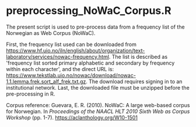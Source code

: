 # preprocessing_NoWaC_Corpus.R

The present script is used to pre-process data from a frequency list of the Norwegian as Web Corpus (NoWaC). 

First, the frequency list used can be downloaded from https://www.hf.uio.no/iln/english/about/organization/text-laboratory/services/nowac-frequency.html. The list is described as 'frequency list sorted primary alphabetic and secondary by frequency within each character', and the direct URL is: https://www.tekstlab.uio.no/nowac/download/nowac-1.1.lemma.frek.sort_alf_frek.txt.gz. The download requires signing in to an institutional network. Last, the downloaded file must be unzipped before the pre-processing in R.

Corpus reference: Guevara, E. R. (2010). NoWaC: A large web-based corpus for Norwegian. In *Proceedings of the NAACL HLT 2010 Sixth Web as Corpus Workshop* (pp. 1-7). https://aclanthology.org/W10-1501

